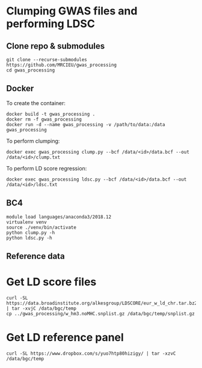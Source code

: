 # Clumping GWAS files and performing LDSC

## Clone repo & submodules
```
git clone --recurse-submodules https://github.com/MRCIEU/gwas_processing
cd gwas_processing
```

## Docker

To create the container:

```
docker build -t gwas_processing .
docker rm -f gwas_processing
docker run -d --name gwas_processing -v /path/to/data:/data gwas_processing 
```

To perform clumping:

```
docker exec gwas_processing clump.py --bcf /data/<id>/data.bcf --out /data/<id>/clump.txt
```

To perform LD score regression:

```
docker exec gwas_processing ldsc.py --bcf /data/<id>/data.bcf --out /data/<id>/ldsc.txt
```

## BC4

```
module load languages/anaconda3/2018.12
virtualenv venv
source ./venv/bin/activate
python clump.py -h
python ldsc.py -h
```

## Reference data

# Get LD score files
```
curl -SL https://data.broadinstitute.org/alkesgroup/LDSCORE/eur_w_ld_chr.tar.bz2 | tar -xvjC /data/bgc/temp
cp ../gwas_processing/w_hm3.noMHC.snplist.gz /data/bgc/temp/snplist.gz
```

# Get LD reference panel
```
curl -SL https://www.dropbox.com/s/yuo7htp80hizigy/ | tar -xzvC /data/bgc/temp
```
